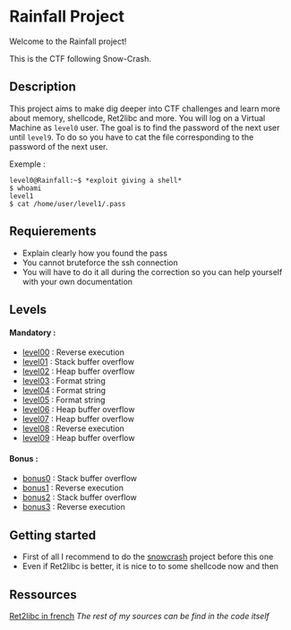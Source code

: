 Rainfall Project
===================

Welcome to the Rainfall project!

This is the CTF following Snow-Crash.

Description
-----------

This project aims to make dig deeper into CTF challenges and learn more about memory, shellcode, Ret2libc and more.
You will log on a Virtual Machine as `level0` user. The goal is to find the password of the next user until `level9`.
To do so you have to cat the file corresponding to the password of the next user.

Exemple :
```console
level0@Rainfall:~$ *exploit giving a shell*
$ whoami
level1
$ cat /home/user/level1/.pass
```

Requierements
-------------

-  Explain clearly how you found the pass
-  You cannot bruteforce the ssh connection
-  You will have to do it all during the correction so you can help yourself with your own documentation

Levels
------
#### Mandatory :

- [level00](level0) : Reverse execution
- [level01](level1) : Stack buffer overflow
- [level02](level2) : Heap buffer overflow
- [level03](level3) : Format string
- [level04](level4) : Format string
- [level05](level5) : Format string
- [level06](level6) : Heap buffer overflow
- [level07](level7) : Heap buffer overflow
- [level08](level8) : Reverse execution
- [level09](level9) : Heap buffer overflow

#### Bonus :
- [bonus0](bonus0) : Stack buffer overflow
- [bonus1](bonus1) : Reverse execution
- [bonus2](bonus2) : Stack buffer overflow
- [bonus3](bonus3) : Reverse execution

Getting started
---------------

- First of all I recommend to do the [snowcrash](https://github.com/Lyphmeno/snow-crash) project before this one
- Even if Ret2libc is better, it is nice to to some shellcode now and then

Ressources
----------

[Ret2libc in french](https://beta.hackndo.com/retour-a-la-libc/)
*The rest of my sources can be find in the code itself*